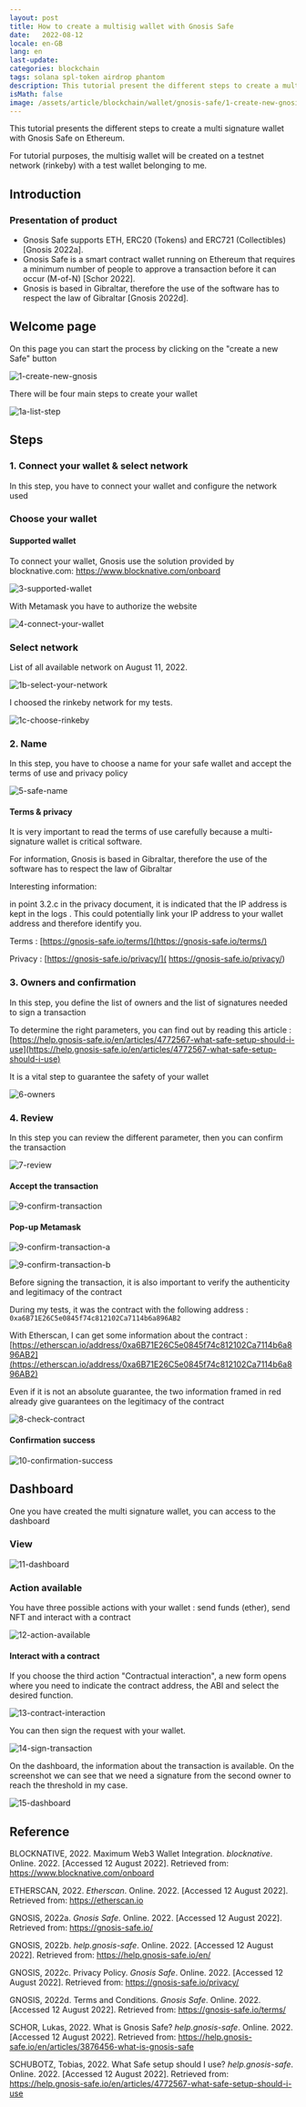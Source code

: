 ```yaml
---
layout: post
title: How to create a multisig wallet with Gnosis Safe
date:   2022-08-12
locale: en-GB
lang: en
last-update: 
categories: blockchain 
tags: solana spl-token airdrop phantom
description: This tutorial present the different steps to create a multi signature wallet with Gnosis Safe on Ethereum.
isMath: false
image: /assets/article/blockchain/wallet/gnosis-safe/1-create-new-gnosis.PNG
---
```




This tutorial presents the different steps to create a multi signature wallet with Gnosis Safe on Ethereum.

For tutorial purposes, the multisig wallet will be created on a testnet network (rinkeby) with a test wallet belonging to me.



## Introduction

### Presentation of product

- Gnosis Safe supports ETH, ERC20 (Tokens) and ERC721 (Collectibles) [Gnosis 2022a].
- Gnosis Safe is a smart contract wallet running on Ethereum that requires a minimum number of people to approve a transaction before it can occur (M-of-N) [Schor 2022].
- Gnosis is based in Gibraltar, therefore the use of the software has to respect the law of Gibraltar [Gnosis 2022d].

## Welcome page

On this page you can start the process by clicking on the "create a new Safe" button

![1-create-new-gnosis]({{site.url_complet}}/assets/article/blockchain/wallet/gnosis-safe/1-create-new-gnosis.PNG)



There will be four main steps to create your wallet

![1a-list-step]({{site.url_complet}}/assets/article/blockchain/wallet/gnosis-safe/1a-list-step.PNG)



## Steps

### 1. Connect your wallet & select network

In this step, you have to connect your wallet and configure the network used

### Choose your wallet

#### Supported wallet

To connect your wallet, Gnosis use the solution provided by blocknative.com: https://www.blocknative.com/onboard

![3-supported-wallet]({{site.url_complet}}/assets/article/blockchain/wallet/gnosis-safe/3-supported-wallet.PNG)



With Metamask you have to authorize the website

![4-connect-your-wallet]({{site.url_complet}}/assets/article/blockchain/wallet/gnosis-safe/4-connect-your-wallet.PNG)

### Select network

List of all available network on August 11, 2022.

![1b-select-your-network]({{site.url_complet}}/assets/article/blockchain/wallet/gnosis-safe/1b-select-your-network.PNG)

I choosed the rinkeby network for my tests.

![1c-choose-rinkeby]({{site.url_complet}}/assets/article/blockchain/wallet/gnosis-safe/1c-choose-rinkeby.PNG)



### 2. Name

In this step, you have to choose a name for your safe wallet and accept the terms  of use and privacy policy

![5-safe-name]({{site.url_complet}}/assets/article/blockchain/wallet/gnosis-safe/5-safe-name.PNG)

#### Terms & privacy 

It is very important to read the terms of use carefully because a multi-signature wallet is critical software.

For information, Gnosis is based in Gibraltar, therefore the use of the software has to respect the law of Gibraltar

Interesting information: 

in point 3.2.c in the privacy document, it is indicated that the IP address is kept in the logs . This could potentially link your IP address to your wallet address and therefore identify you.

Terms :  [https://gnosis-safe.io/terms/](https://gnosis-safe.io/terms/)

Privacy : [https://gnosis-safe.io/privacy/]( https://gnosis-safe.io/privacy/)

### 3. Owners and confirmation

In this step, you define the list of owners and the list of signatures needed to sign a transaction

To determine the right parameters, you can find out by reading this article : [https://help.gnosis-safe.io/en/articles/4772567-what-safe-setup-should-i-use](https://help.gnosis-safe.io/en/articles/4772567-what-safe-setup-should-i-use)

It is a vital step to guarantee the safety of your wallet

![6-owners]({{site.url_complet}}/assets/article/blockchain/wallet/gnosis-safe/6-owners.PNG)





### 4. Review

In this step you can review the different parameter, then you can confirm the transaction

![7-review]({{site.url_complet}}/assets/article/blockchain/wallet/gnosis-safe/7-review.PNG)



#### Accept the transaction

![9-confirm-transaction]({{site.url_complet}}/assets/article/blockchain/wallet/gnosis-safe/9-confirm-transaction.PNG)

#### Pop-up Metamask



![9-confirm-transaction-a]({{site.url_complet}}/assets/article/blockchain/wallet/gnosis-safe/9-confirm-transaction-a.PNG)



![9-confirm-transaction-b]({{site.url_complet}}/assets/article/blockchain/wallet/gnosis-safe/9-confirm-transaction-b.PNG)

Before signing the transaction, it is also important to verify the authenticity and legitimacy of the contract

During my tests, it was the contract with the following address : `0xa6B71E26C5e0845f74c812102Ca7114b6a896AB2`

With Etherscan, I can get some information about the contract : [https://etherscan.io/address/0xa6B71E26C5e0845f74c812102Ca7114b6a896AB2](https://etherscan.io/address/0xa6B71E26C5e0845f74c812102Ca7114b6a896AB2)

Even if it is not an absolute guarantee, the two information framed in red already give guarantees on the legitimacy of the contract

![8-check-contract]({{site.url_complet}}/assets/article/blockchain/wallet/gnosis-safe/8-check-contract.PNG)





#### Confirmation success

![10-confirmation-success]({{site.url_complet}}/assets/article/blockchain/wallet/gnosis-safe/10-confirmation-success.PNG)



## Dashboard

One you have created the multi signature wallet, you can access to the dashboard

### View

![11-dashboard]({{site.url_complet}}/assets/article/blockchain/wallet/gnosis-safe/11-dashboard.PNG)



### Action available

You have three possible actions with your wallet : send funds (ether), send NFT and interact with a contract

![12-action-available]({{site.url_complet}}/assets/article/blockchain/wallet/gnosis-safe/12-action-available.PNG)

#### Interact with a contract

If you choose the third action "Contractual interaction", a new form opens where you need to indicate the contract address, the ABI and select the desired function.

![13-contract-interaction]({{site.url_complet}}/assets/article/blockchain/wallet/gnosis-safe/13-contract-interaction.PNG)





You can then sign the request with your wallet.

![14-sign-transaction]({{site.url_complet}}/assets/article/blockchain/wallet/gnosis-safe/14-sign-transaction.PNG)





On the dashboard, the information about the transaction is available. On the screenshot we can see that we need a signature from the second owner to reach the threshold in my case.

![15-dashboard]({{site.url_complet}}/assets/article/blockchain/wallet/gnosis-safe/15-dashboard.PNG)

## Reference

BLOCKNATIVE, 2022. Maximum Web3 Wallet Integration. *blocknative*. Online. 2022. [Accessed 12 August 2022]. Retrieved from: https://www.blocknative.com/onboard

ETHERSCAN, 2022. *Etherscan*. Online. 2022. [Accessed 12 August 2022]. Retrieved from: https://etherscan.io

GNOSIS, 2022a. *Gnosis Safe*. Online. 2022. [Accessed 12 August 2022]. Retrieved from: https://gnosis-safe.io/

GNOSIS, 2022b. *help.gnosis-safe*. Online. 2022. [Accessed 12 August 2022]. Retrieved from: https://help.gnosis-safe.io/en/

GNOSIS, 2022c. Privacy Policy. *Gnosis Safe*. Online. 2022. [Accessed 12 August 2022]. Retrieved from: https://gnosis-safe.io/privacy/

GNOSIS, 2022d. Terms and Conditions. *Gnosis Safe*. Online. 2022. [Accessed 12 August 2022]. Retrieved from: https://gnosis-safe.io/terms/

SCHOR, Lukas, 2022. What is Gnosis Safe? *help.gnosis-safe*. Online. 2022. [Accessed 12 August 2022]. Retrieved from: https://help.gnosis-safe.io/en/articles/3876456-what-is-gnosis-safe

SCHUBOTZ, Tobias, 2022. What Safe setup should I use? *help.gnosis-safe*. Online. 2022. [Accessed 12 August 2022]. Retrieved from: https://help.gnosis-safe.io/en/articles/4772567-what-safe-setup-should-i-use